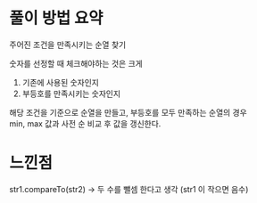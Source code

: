# 풀이 방법 요약
주어진 조건을 만족시키는 순열 찾기

숫자를 선정할 때 체크해야하는 것은 크게
1. 기존에 사용된 숫자인지
2. 부등호를 만족시키는 숫자인지

해당 조건을 기준으로 순열을 만들고, 부등호를 모두 만족하는 순열의 경우 <br>
min, max 값과 사전 순 비교 후 값을 갱신한다.

# 느낀점

str1.compareTo(str2) -> 두 수를 뺄셈 한다고 생각 (str1 이 작으면 음수)